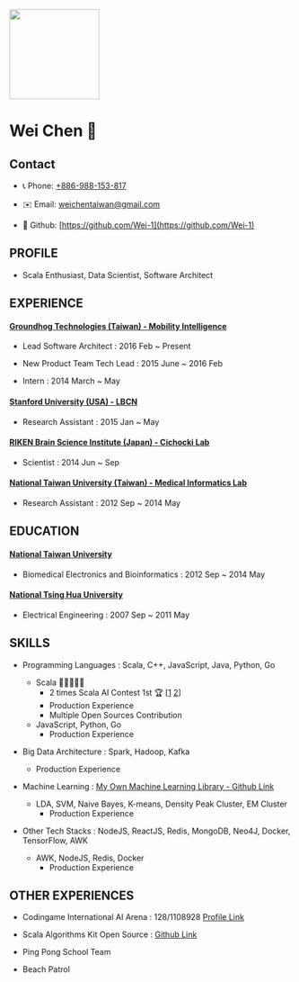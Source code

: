 <img src="https://i.imgur.com/MCuD0aF.png" width="160px"/>

# Wei Chen :rocket:

## Contact

 - :telephone_receiver: Phone: [+886-988-153-817](tel:886-988-153-817)

 - :envelope: Email: [weichentaiwan@gmail.com](mailto://weichentaiwan@gmail.com)

 - :crystal_ball: Github: [https://github.com/Wei-1](https://github.com/Wei-1)

## PROFILE

 - Scala Enthusiast, Data Scientist, Software Architect

## EXPERIENCE

#### [Groundhog Technologies (Taiwan) - Mobility Intelligence](https://www.ghtinc.com/)

 - Lead Software Architect : 2016 Feb ~ Present

 - New Product Team Tech Lead : 2015 June ~ 2016 Feb

 - Intern : 2014 March ~ May

#### [Stanford University (USA) - LBCN](https://med.stanford.edu/parvizi-lab/people.html)

 - Research Assistant : 2015 Jan ~ May

#### [RIKEN Brain Science Institute (Japan) - Cichocki Lab](http://www.bsp.brain.riken.jp/)

 - Scientist : 2014 Jun ~ Sep

#### [National Taiwan University (Taiwan) - Medical Informatics Lab](https://sites.google.com/site/medinfolabatntu/)

 - Research Assistant : 2012 Sep ~ 2014 May

## EDUCATION

#### [National Taiwan University](https://www.ntu.edu.tw/english/index.html)

 - Biomedical Electronics and Bioinformatics : 2012 Sep ~ 2014 May

#### [National Tsing Hua University](http://nthu-en.web.nthu.edu.tw/bin/home.php)

 - Electrical Engineering : 2007 Sep ~ 2011 May

## SKILLS

 - Programming Languages : Scala, C++, JavaScript, Java, Python, Go
   - Scala :star2::star2::star2::star2::star2:
     - 2 times Scala AI Contest 1st :trophy: [[1](https://www.codingame.com/leaderboards/challenge/mean-max/global?column=language&value=same) [2](https://www.codingame.com/leaderboards/challenge/ghost-in-the-cell/global?column=language&value=same)]
     - Production Experience
     - Multiple Open Sources Contribution
   - JavaScript, Python, Go
     - Production Experience

 - Big Data Architecture : Spark, Hadoop, Kafka
   - Production Experience

 - Machine Learning : [My Own Machine Learning Library - Github Link](https://github.com/Wei-1/Scala-Machine-Learning)
   - LDA, SVM, Naive Bayes, K-means, Density Peak Cluster, EM Cluster
     - Production Experience

 - Other Tech Stacks : NodeJS, ReactJS, Redis, MongoDB, Neo4J, Docker, TensorFlow, AWK
   - AWK, NodeJS, Redis, Docker
     - Production Experience

## OTHER EXPERIENCES

 - Codingame International AI Arena : 128/1108928 [Profile Link](https://www.codingame.com/profile/3f4adfba53d1ae216fb40f9c51b72c843953371)

 - Scala Algorithms Kit Open Source : [Github Link](https://github.com/huiwang/codingame-scala-kit)

 - Ping Pong School Team
 
 - Beach Patrol
